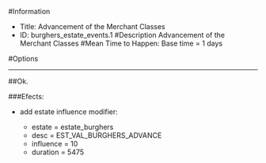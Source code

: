 #Information
 - Title: Advancement of the Merchant Classes
 - ID: burghers_estate_events.1
#Description
Advancement of the Merchant Classes
#Mean Time to Happen:
Base time = 1 days

#Options

___
##Ok.

###Efects:<ul><li>add estate influence modifier:</li><ul><li>estate = estate_burghers</li><li>desc = EST_VAL_BURGHERS_ADVANCE</li><li>influence = 10</li><li>duration = 5475</li></ul></ul>
